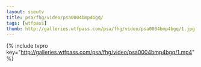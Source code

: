 ```yaml
--- 
layout: sieutv
title: psa/fhg/video/psa0004bmp4bgq/
tags: [wtfpass]
thumb: http://galleries.wtfpass.com/psa/fhg/video/psa0004bmp4bgq/1.jpg
---
```

{% include tvpro key="http://galleries.wtfpass.com/psa/fhg/video/psa0004bmp4bgq/1.mp4" %} 
